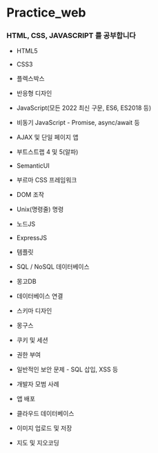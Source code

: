 # Practice_web
 
### HTML, CSS, JAVASCRIPT 를 공부합니다
- HTML5

- CSS3 

- 플렉스박스

- 반응형 디자인

- JavaScript(모든 2022 최신 구문, ES6, ES2018 등)

- 비동기 JavaScript - Promise, async/await 등

- AJAX 및 단일 페이지 앱

- 부트스트랩 4 및 5(알파)

- SemanticUI

- 부르마 CSS 프레임워크

- DOM 조작

- Unix(명령줄) 명령

- 노드JS

- ExpressJS

- 템플릿

- SQL / NoSQL 데이터베이스

- 몽고DB

- 데이터베이스 연결

- 스키마 디자인

- 몽구스

- 쿠키 및 세션

- 권한 부여

- 일반적인 보안 문제 - SQL 삽입, XSS 등

- 개발자 모범 사례

- 앱 배포

- 클라우드 데이터베이스 

- 이미지 업로드 및 저장

- 지도 및 지오코딩
